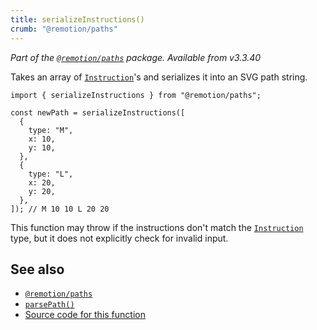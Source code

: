 ```yaml
---
title: serializeInstructions()
crumb: "@remotion/paths"
---
```


_Part of the [`@remotion/paths`](/docs/paths) package. Available from v3.3.40_

Takes an array of [`Instruction`](/docs/paths/parse-path)'s and serializes it into an SVG path string.

```tsx twoslash title="serialize-instructions.ts"
import { serializeInstructions } from "@remotion/paths";

const newPath = serializeInstructions([
  {
    type: "M",
    x: 10,
    y: 10,
  },
  {
    type: "L",
    x: 20,
    y: 20,
  },
]); // M 10 10 L 20 20
```

This function may throw if the instructions don't match the [`Instruction`](/docs/paths/parse-path) type, but it does not explicitly check for invalid input.

## See also

- [`@remotion/paths`](/docs/paths)
- [`parsePath()`](/docs/paths/parse-path)
- [Source code for this function](https://github.com/remotion-dev/remotion/blob/main/packages/paths/src/serialize-instructions.ts)

